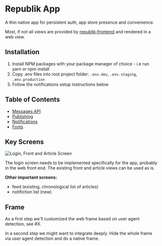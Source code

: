 # Republik App

A thin native app for persistent auth, app store presence and convenience.

Most, if not all views are provided by [republik-frontend](https://github.com/orbiting/republik-frontend) and rendered in a web view.

## Installation
1) Install NPM packages with your package manager of choice - i.e run yarn or npm install
2) Copy .env files into root project folder: `.env.dev`, `.env.staging`, `.env.production`
3) Follow the notifications setup instructions below

## Table of Contents

* [Messages API](docs/messages.md)
* [Publishing](docs/publishing.md)
* [Notifications](docs/notifications.md)
* [Fonts](docs/fonts.md)

## Key Screens

![Login, Front and Article Screen](docs/keyscreens.svg)

The login screen needs to be implemented specifically for the app, probably in the web front end. The existing front and article views can be used as is.

**Other important screens:**
- feed (existing, chronological list of articles)
- notifiction list (new)

## Frame

As a first step we'll customized the web frame based on user agent detection, see #X.

In a second step we might want to integrate deeply. Hide the whole frame via user agent detection and do a native frame.
